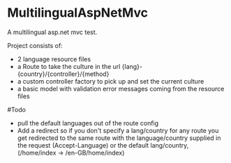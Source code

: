 # MultilingualAspNetMvc

A multilingual asp.net mvc test.

Project consists of:
* 2 language resource files
* a Route to take the culture in the url {lang}-{country}/{controller}/{method} 
* a custom controller factory to pick up and set the current culture
* a basic model with validation error messages coming from the resource files

#Todo

* pull the default languages out of the route config
* Add a redirect so if you don't specify a lang/country for any route you get redirected to the same route with the language/country supplied in the request (Accept-Language) or the default lang/country, (/home/index -> /en-GB/home/index)
